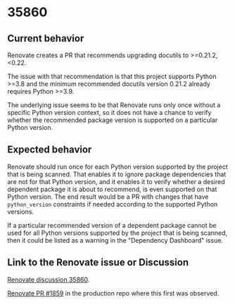 # 35860

## Current behavior

Renovate creates a PR that recommends upgrading docutils to >=0.21.2,<0.22.

The issue with that recommendation is that this project supports Python >=3.8
and the minimum recommended docutils version 0.21.2 already requires
Python >=3.9.

The underlying issue seems to be that Renovate runs only once without a specific
Python version context, so it does not have a chance to verify whether the
recommended package version is supported on a particular Python version.

## Expected behavior

Renovate should run once for each Python version supported by the project that
is being scanned. That enables it to ignore package dependencies that are not
for that Python version, and it enables it to verify whether a desired
dependent package it is about to recommend, is even supported on that Python
version. The end result would be a PR with changes that have `python_version`
constraints if needed according to the supported Python versions.

If a particular recommended version of a dependent package cannot be used for
all Python versions supported by the project that is being scanned, then
it could be listed as a warning in the "Dependency Dashboard" issue.

## Link to the Renovate issue or Discussion

[Renovate discussion 35860](https://github.com/renovatebot/renovate/discussions/35860).

[Renovate PR #1859](https://github.com/zhmcclient/python-zhmcclient/pull/1859)
in the production repo where this first was observed.
